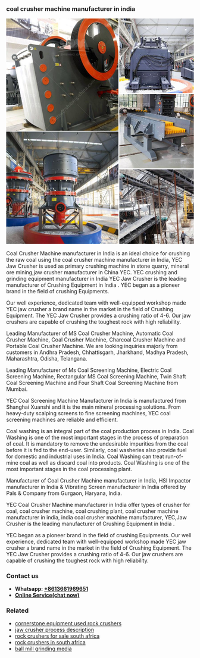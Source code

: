 <h3>coal crusher machine manufacturer in india</h3><img src='1708497365.jpg' alt=''><p>Coal Crusher Machine manufacturer in India is an ideal choice for crushing the raw coal using the coal crusher machine manufacturer in India, YEC Jaw Crusher is used as primary crushing machine in stone quarry, mineral ore mining,jaw crusher manufacturer in China YEC. YEC crushing and grinding equipment manufacturer in India YEC Jaw Crusher is the leading manufacturer of Crushing Equipment in India . YEC began as a pioneer brand in the field of crushing Equipments.</p><p>Our well experience, dedicated team with well-equipped workshop made YEC jaw crusher a brand name in the market in the field of Crushing Equipment. The YEC Jaw Crusher provides a crushing ratio of 4-6. Our jaw crushers are capable of crushing the toughest rock with high reliability.</p><p>Leading Manufacturer of MS Coal Crusher Machine, Automatic Coal Crusher Machine, Coal Crusher Machine, Charcoal Crusher Machine and Portable Coal Crusher Machine. We are looking inquiries majorly from customers in Andhra Pradesh, Chhattisgarh, Jharkhand, Madhya Pradesh, Maharashtra, Odisha, Telangana.</p><p>Leading Manufacturer of Ms Coal Screening Machine, Electric Coal Screening Machine, Rectangular MS Coal Screening Machine, Twin Shaft Coal Screening Machine and Four Shaft Coal Screening Machine from Mumbai.</p><p>YEC Coal Screening Machine Manufacturer in India is manufactured from Shanghai Xuanshi and it is the main mineral processing solutions. From heavy-duty scalping screens to fine screening machines, YEC coal screening machines are reliable and efficient.</p><p>Coal washing is an integral part of the coal production process in India. Coal Washing is one of the most important stages in the process of preparation of coal. It is mandatory to remove the undesirable impurities from the coal before it is fed to the end-user. Similarly, coal washeries also provide fuel for domestic and industrial uses in India. Coal Washing can treat run-of-mine coal as well as discard coal into products. Coal Washing is one of the most important stages in the coal processing plant.</p><p>Manufacturer of Coal Crusher Machine manufacturer in India, HSI Impactor manufacturer in India & Vibrating Screen manufacturer in India offered by Pals & Company from Gurgaon, Haryana, India.</p><p>YEC Coal Crusher Machine manufacturer in India offer types of crusher for coal, coal crusher machine, coal crushing plant, coal crusher machine manufacturer in india, india coal crusher machine manufacturer, YEC,Jaw Crusher is the leading manufacturer of Crushing Equipment in India .</p><p>YEC began as a pioneer brand in the field of crushing Equipments. Our well experience, dedicated team with well-equipped workshop made YEC jaw crusher a brand name in the market in the field of Crushing Equipment. The YEC Jaw Crusher provides a crushing ratio of 4-6. Our jaw crushers are capable of crushing the toughest rock with high reliability.</p><h3>Contact us</h3><ul><li><strong>Whatsapp:&nbsp;<a href="https://wa.me/8613661969651">+8613661969651</a></strong></li><li><a href="https://swt.shibang-china.com/?git&amp;zhl&amp;coal crusher machine manufacturer in india"><strong>Online Service(chat now)</strong></a></li></ul><h3>Related</h3><ul><li><a href='cornerstone equipment used rock crushers.md'>cornerstone equipment used rock crushers</a></li><li><a href='jaw crusher process description.md'>jaw crusher process description</a></li><li><a href='rock crushers for sale south africa.md'>rock crushers for sale south africa</a></li><li><a href='rock crushers in south africa.md'>rock crushers in south africa</a></li><li><a href='ball mill grinding media.md'>ball mill grinding media</a></li></ul>